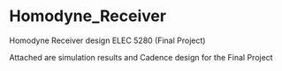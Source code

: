 # Homodyne_Receiver
Homodyne Receiver design ELEC 5280 (Final Project)

Attached are simulation results and Cadence design for the Final Project
